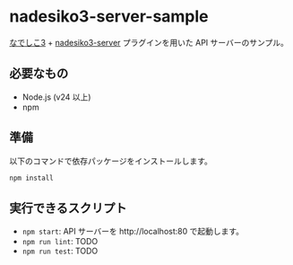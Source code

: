# nadesiko3-server-sample

[なでしこ3](https://github.com/kujirahand/nadesiko3) + [nadesiko3-server](https://github.com/kujirahand/nadesiko3-server) プラグインを用いた API サーバーのサンプル。

## 必要なもの

- Node.js (v24 以上)
- npm

## 準備

以下のコマンドで依存パッケージをインストールします。

```sh
npm install
```

## 実行できるスクリプト

- `npm start`: API サーバーを http://localhost:80 で起動します。
- `npm run lint`: TODO
- `npm run test`: TODO
